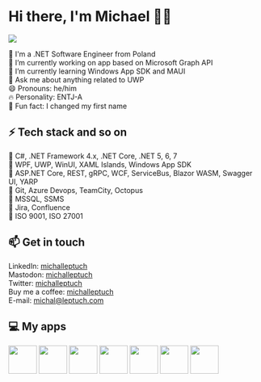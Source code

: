 # Hi there, I'm Michael 🙋‍♂️

![](https://komarev.com/ghpvc/?username=michalleptuch)

🍍 I'm a .NET Software Engineer from Poland  
🔭 I’m currently working on app based on Microsoft Graph API  
🌱 I’m currently learning Windows App SDK and MAUI  
💬 Ask me about anything related to UWP  
😄 Pronouns: he/him  
🔥 Personality: ENTJ-A  
🎉 Fun fact: I changed my first name


## ⚡ Tech stack and so on

🔹 C#, .NET Framework 4.x, .NET Core, .NET 5, 6, 7   
🔹 WPF, UWP, WinUI, XAML Islands, Windows App SDK  
🔹 ASP.NET Core, REST, gRPC, WCF, ServiceBus, Blazor WASM, Swagger UI, YARP   
🔹 Git, Azure Devops, TeamCity, Octopus  
🔹 MSSQL, SSMS  
🔹 Jira, Confluence  
🔹 ISO 9001, ISO 27001


## 📫 Get in touch

LinkedIn: [michalleptuch](https://www.linkedin.com/in/michalleptuch/)  
Mastodon: <a rel="me" href="https://dotnet.social/@michalleptuch">michalleptuch</a>  
Twitter: [michalleptuch](https://twitter.com/michalleptuch)  
Buy me a coffee: [michalleptuch](https://www.buymeacoffee.com/michalleptuch)  
E-mail: [michal@leptuch.com](mailto:michal@leptuch.com)  


## 💻 My apps

<a href="https://github.com/michalleptuch/ink-workspace" alt="Ink Workspace">
<image src="https://github.com/michalleptuch/ink-workspace/raw/main/images/StoreTile.png" width=56/></a>
<a href="https://github.com/michalleptuch/mixe" alt="Mixe">
<image src="https://github.com/michalleptuch/mixe/raw/main/images/StoreTile.png" width=56/></a>
<a href="https://github.com/michalleptuch/calendar-flyout" alt="Calendar Flyout">
<image src="https://store-images.s-microsoft.com/image/apps.16617.14565777777550263.eec22724-04b8-4632-afaa-a8db3d49bac1.04529260-ca79-4fb4-b35e-71768ad4f0b1" width=56/></a>
<a href="https://github.com/michalleptuch/desktop-toolkit" alt="Desktop Toolkit">
<image src="https://store-images.s-microsoft.com/image/apps.14134.14045298845715428.12c2c4b0-ec8b-44f4-8b2d-f3692cd14f72.3ae42475-9fad-4fe9-883a-fab01b4b4242" width=56/></a>
<a href="https://github.com/michalleptuch/aurora" alt="Aurora">
<image src="https://store-images.s-microsoft.com/image/apps.15270.14540617761808034.5883fc92-133b-492c-82de-06d890307680.bc7ce3a9-c56a-4195-bf00-d84ee8b09a2b" width=56/></a>
<a href="https://github.com/michalleptuch/ruler" alt="Ruler">
<image src="https://store-images.s-microsoft.com/image/apps.54878.14459628493561291.24894e8e-2490-4999-b308-14c8d9aeaed8.46420422-33ce-4f80-838d-04df7a0e0dd4" width=56/></a>
<a href="https://github.com/michalleptuch/guid-pro" alt="GUID Pro">
<image src="https://store-images.s-microsoft.com/image/apps.24224.14451343819064011.bb84ae8e-3694-4ab6-b477-8d433688c40b.d4fa2f5a-a7cc-4997-b815-1026ba29028c" width=56/></a>
